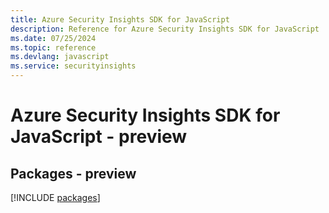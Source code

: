 ```yaml
---
title: Azure Security Insights SDK for JavaScript
description: Reference for Azure Security Insights SDK for JavaScript
ms.date: 07/25/2024
ms.topic: reference
ms.devlang: javascript
ms.service: securityinsights
---
```

# Azure Security Insights SDK for JavaScript - preview
## Packages - preview
[!INCLUDE [packages](security-insights-index.md)]